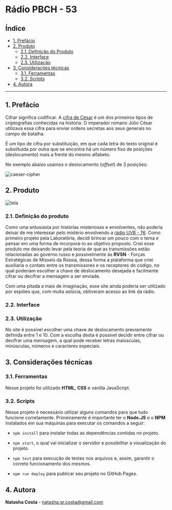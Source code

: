 # Rádio PBCH - 53

## Índice

* [1. Prefácio](#1-prefácio)
* [2. Produto](#2-produto)
  * [2.1. Definição do Produto](#21-definição-do-produto)
  * [2.2. Interface](#22-interface)
  * [2.3. Utilização](#23-utilização)
* [3. Considerações técnicas](#3-considerações-técnicas)
  * [3.1. Ferramentas](#31-ferramentas)
  * [3.2. Scripts](#32-scripts)
* [4. Autora](#4-autora)

***

## 1. Prefácio

Cifrar significa codificar. A [cifra de
César](https://pt.wikipedia.org/wiki/Cifra_de_C%C3%A9sar) é um dos primeiros
tipos de criptografias conhecidas na história. O imperador romano Júlio César
utilizava essa cifra para enviar ordens secretas aos seus generais no campo de
batalha.

É um tipo de cifra por substituição, em que cada letra do texto original é
substituida por outra que se encontra há um número fixo de posições
(deslocamento) mais a frente do mesmo alfabeto.

No exemplo abaixo usamos o deslocamento (_offset_) de 3 posições:

![caeser-cipher](/img/cifraDeCesar)

## 2. Produto

![tela](/img/radioPBCH)

### 2.1. Definição do produto

Como uma entusiasta por histórias misteriosas e envolventes, não poderia deixar de me interessar pelo mistério envolvendo a [rádio UVB - 76](https://pt.wikipedia.org/wiki/UVB-76). Como primeiro projeto pela Laboratória, decidi brincar um pouco com o tema e pensar em uma forma de incorporá-lo ao objetivo proposto.
Criei esse produto me deixando levar pela teoria de que as transmissões estão relacionadas ao governo russo e possivelmente às **RVSN** - Forças Estratégicas de Mísseis da Rússia, dessa forma a plataforma que criei auxiliaria o contato entre os transmissores e os receptores do código, no qual poderiam escolher a chave de deslocamento desejada e facilmente cifrar ou decifrar a mensagem a ser enviada. 

Com uma pitada a mais de imaginação, esse site ainda poderia ser utilizado por espiões que, com muita astúcia, obtiveram acesso ao link da rádio.

### 2.2. Interface

### 2.3. Utilização

No site é possível escolher uma chave de deslocamento previamente definida entre 1 e 10. Com a escolha desta é possível decidir entre cifrar ou decifrar uma mensagem, a qual pode receber letras maiúsculas, minúsculas, números e caracteres especiais.

## 3. Considerações técnicas

### 3.1. Ferramentas

Nesse projeto foi utilizado **HTML**, **CSS** e vanilla JavaScript.

### 3.2. Scripts

Nesse projeto é necessário utilizar alguns comandos para que tudo funcione corretamente.
Primeiramente é importante ter o **Node.JS** e o **NPM** instalados em sua máquinas para executar os comandos a seguir:

* `
npm install
` para instalar todas as dependências contidas no projeto.

* `
npm start
`, o qual vai inicializar o servidor e possibilitar a visualização do projeto.

* `
npm test
` para execução de testes nos arquivos e, assim, garantir o correto funcionamento dos mesmos.

* `
npm run deploy
` para publicar seu projeto no GitHub Pages.

## 4. Autora 

**Natasha Costa** - natasha.gr.costa@gmail.com
